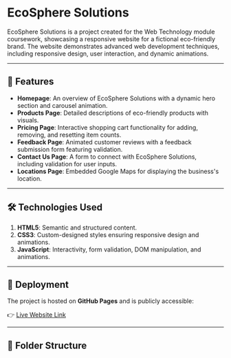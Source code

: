 # EcoSphere Solutions

EcoSphere Solutions is a project created for the Web Technology module coursework, showcasing a responsive website for a fictional eco-friendly brand. The website demonstrates advanced web development techniques, including responsive design, user interaction, and dynamic animations.

---

## 🌟 **Features**

- **Homepage**: An overview of EcoSphere Solutions with a dynamic hero section and carousel animation.
- **Products Page**: Detailed descriptions of eco-friendly products with visuals.
- **Pricing Page**: Interactive shopping cart functionality for adding, removing, and resetting item counts.
- **Feedback Page**: Animated customer reviews with a feedback submission form featuring validation.
- **Contact Us Page**: A form to connect with EcoSphere Solutions, including validation for user inputs.
- **Locations Page**: Embedded Google Maps for displaying the business's location.

---

## 🛠 **Technologies Used**

1. **HTML5**: Semantic and structured content.
2. **CSS3**: Custom-designed styles ensuring responsive design and animations.
3. **JavaScript**: Interactivity, form validation, DOM manipulation, and animations.

---

## 🚀 **Deployment**

The project is hosted on **GitHub Pages** and is publicly accessible:

👉 [Live Website Link](https://00022128.github.io/EcoSphere_Solutions/)

---

## 📂 **Folder Structure**